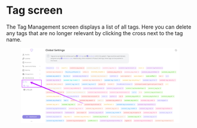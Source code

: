 # Tag screen

The Tag Management screen displays a list of all tags. Here you can delete any tags that are no longer relevant by clicking the cross next to the tag name.

<figure><img src="../../.gitbook/assets/image (10).png" alt=""><figcaption></figcaption></figure>
